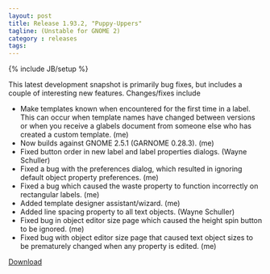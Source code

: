 ```yaml
---
layout: post
title: Release 1.93.2, "Puppy-Uppers"
tagline: (Unstable for GNOME 2)
category : releases
tags:
---
```

{% include JB/setup %}

This latest development snapshot is primarily bug fixes, but includes a couple of interesting new features. Changes/fixes include

- Make templates known when encountered for the first time in a label. This can occur when template names have changed between versions or when you receive a glabels document from someone else who has created a custom template. (me)
- Now builds against GNOME 2.5.1 (GARNOME 0.28.3). (me)
- Fixed button order in new label and label properties dialogs. (Wayne Schuller)
- Fixed a bug with the preferences dialog, which resulted in ignoring default object property preferences. (me)
- Fixed a bug which caused the waste property to function incorrectly on rectangular labels. (me)
- Added template designer assistant/wizard. (me)
- Added line spacing property to all text objects. (Wayne Schuller)
- Fixed bug in object editor size page which caused the height spin button to be ignored. (me)
- Fixed bug with object editor size page that caused text object sizes to be prematurely changed when any property is edited. (me)

[Download](/pages/download.html)
